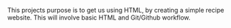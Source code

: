 This projects purpose is to get us using HTML, by creating a simple recipe website. This will involve basic HTML and Git/Github workflow.